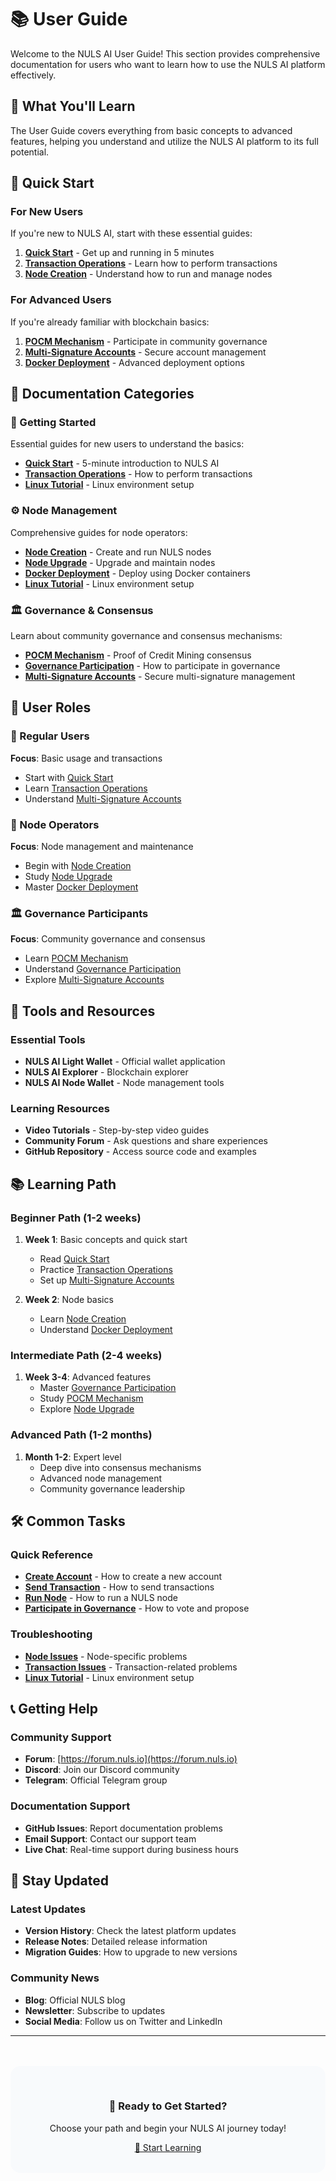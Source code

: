 # 📚 User Guide

Welcome to the NULS AI User Guide! This section provides comprehensive documentation for users who want to learn how to use the NULS AI platform effectively.

## 🎯 What You'll Learn

The User Guide covers everything from basic concepts to advanced features, helping you understand and utilize the NULS AI platform to its full potential.

## 🚀 Quick Start

### For New Users
If you're new to NULS AI, start with these essential guides:

1. **[Quick Start](./g_quickstart.md)** - Get up and running in 5 minutes
2. **[Transaction Operations](./g_transaction.md)** - Learn how to perform transactions
3. **[Node Creation](./g_create_node.md)** - Understand how to run and manage nodes

### For Advanced Users
If you're already familiar with blockchain basics:

1. **[POCM Mechanism](./g_pocm.md)** - Participate in community governance
2. **[Multi-Signature Accounts](./g_multi_sign_account.md)** - Secure account management
3. **[Docker Deployment](./g_docker.md)** - Advanced deployment options

## 📖 Documentation Categories

### 🚀 Getting Started
Essential guides for new users to understand the basics:

- **[Quick Start](./g_quickstart.md)** - 5-minute introduction to NULS AI
- **[Transaction Operations](./g_transaction.md)** - How to perform transactions
- **[Linux Tutorial](./g_linux_tutorial.md)** - Linux environment setup

### ⚙️ Node Management
Comprehensive guides for node operators:

- **[Node Creation](./g_create_node.md)** - Create and run NULS nodes
- **[Node Upgrade](./g_upgrade_node.md)** - Upgrade and maintain nodes
- **[Docker Deployment](./g_docker.md)** - Deploy using Docker containers
- **[Linux Tutorial](./g_linux_tutorial.md)** - Linux environment setup

### 🏛️ Governance & Consensus
Learn about community governance and consensus mechanisms:

- **[POCM Mechanism](./g_pocm.md)** - Proof of Credit Mining consensus
- **[Governance Participation](./g_governance.md)** - How to participate in governance
- **[Multi-Signature Accounts](./g_multi_sign_account.md)** - Secure multi-signature management

## 🎯 User Roles

### 👤 Regular Users
**Focus**: Basic usage and transactions
- Start with [Quick Start](./g_quickstart.md)
- Learn [Transaction Operations](./g_transaction.md)
- Understand [Multi-Signature Accounts](./g_multi_sign_account.md)

### 🔧 Node Operators
**Focus**: Node management and maintenance
- Begin with [Node Creation](./g_create_node.md)
- Study [Node Upgrade](./g_upgrade_node.md)
- Master [Docker Deployment](./g_docker.md)

### 🏛️ Governance Participants
**Focus**: Community governance and consensus
- Learn [POCM Mechanism](./g_pocm.md)
- Understand [Governance Participation](./g_governance.md)
- Explore [Multi-Signature Accounts](./g_multi_sign_account.md)

## 🔧 Tools and Resources

### Essential Tools
- **NULS AI Light Wallet** - Official wallet application
- **NULS AI Explorer** - Blockchain explorer
- **NULS AI Node Wallet** - Node management tools

### Learning Resources
- **Video Tutorials** - Step-by-step video guides
- **Community Forum** - Ask questions and share experiences
- **GitHub Repository** - Access source code and examples

## 📚 Learning Path

### Beginner Path (1-2 weeks)
1. **Week 1**: Basic concepts and quick start
   - Read [Quick Start](./g_quickstart.md)
   - Practice [Transaction Operations](./g_transaction.md)
   - Set up [Multi-Signature Accounts](./g_multi_sign_account.md)

2. **Week 2**: Node basics
   - Learn [Node Creation](./g_create_node.md)
   - Understand [Docker Deployment](./g_docker.md)

### Intermediate Path (2-4 weeks)
1. **Week 3-4**: Advanced features
   - Master [Governance Participation](./g_governance.md)
   - Study [POCM Mechanism](./g_pocm.md)
   - Explore [Node Upgrade](./g_upgrade_node.md)

### Advanced Path (1-2 months)
1. **Month 1-2**: Expert level
   - Deep dive into consensus mechanisms
   - Advanced node management
   - Community governance leadership

## 🛠️ Common Tasks

### Quick Reference
- **[Create Account](./g_quickstart.md)** - How to create a new account
- **[Send Transaction](./g_transaction.md)** - How to send transactions
- **[Run Node](./g_create_node.md)** - How to run a NULS node
- **[Participate in Governance](./g_governance.md)** - How to vote and propose

### Troubleshooting
- **[Node Issues](./g_create_node.md)** - Node-specific problems
- **[Transaction Issues](./g_transaction.md)** - Transaction-related problems
- **[Linux Tutorial](./g_linux_tutorial.md)** - Linux environment setup

## 📞 Getting Help

### Community Support
- **Forum**: [https://forum.nuls.io](https://forum.nuls.io)
- **Discord**: Join our Discord community
- **Telegram**: Official Telegram group

### Documentation Support
- **GitHub Issues**: Report documentation problems
- **Email Support**: Contact our support team
- **Live Chat**: Real-time support during business hours

## 🔄 Stay Updated

### Latest Updates
- **Version History**: Check the latest platform updates
- **Release Notes**: Detailed release information
- **Migration Guides**: How to upgrade to new versions

### Community News
- **Blog**: Official NULS blog
- **Newsletter**: Subscribe to updates
- **Social Media**: Follow us on Twitter and LinkedIn

---

<div style="text-align: center; margin-top: 3rem; padding: 2rem; background: #f8fafc; border-radius: 1rem;">
  <h3>🎉 Ready to Get Started?</h3>
  <p>Choose your path and begin your NULS AI journey today!</p>
  <a href="./g_quickstart.md" class="btn" style="margin: 1rem;">🚀 Start Learning</a>
</div>
